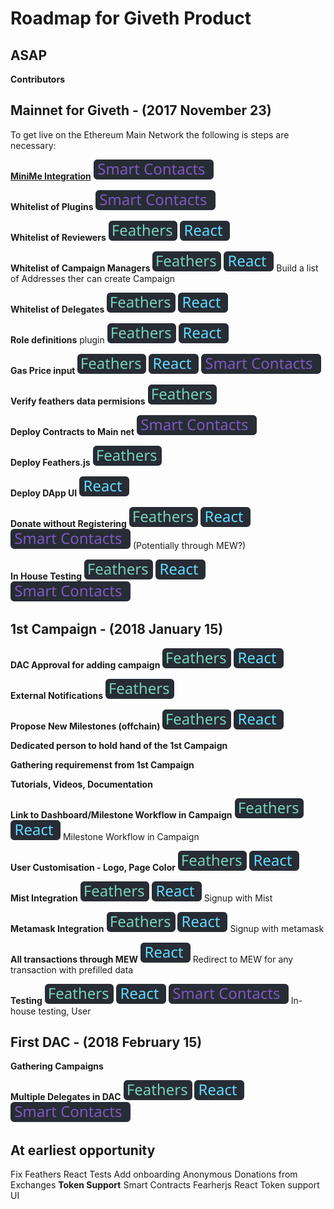 # Roadmap for Giveth Product

## ASAP
**Contributors**

## Mainnet for Giveth - (2017 November 23)
To get live on the Ethereum Main Network the following is steps are necessary:

[**MiniMe Integration**]()
![Smart Contracts](../images/roadmap/smart-contracts.svg)

**Whitelist of Plugins**
![Smart Contracts](../images/roadmap/smart-contracts.svg)

**Whitelist of Reviewers**
![Feathers](../images/roadmap/feathers.svg)
![React](../images/roadmap/react.svg)

**Whitelist of Campaign Managers**
![Feathers](../images/roadmap/feathers.svg)
![React](../images/roadmap/react.svg)
Build a list of Addresses ther can create Campaign

**Whitelist of Delegates**
![Feathers](../images/roadmap/feathers.svg)
![React](../images/roadmap/react.svg)

**Role definitions** 	plugin
![Feathers](../images/roadmap/feathers.svg)
![React](../images/roadmap/react.svg)

**Gas Price input**
![Feathers](../images/roadmap/feathers.svg)
![React](../images/roadmap/react.svg)
![Smart Contracts](../images/roadmap/smart-contracts.svg)

**Verify feathers data permisions**
![Feathers](../images/roadmap/feathers.svg)

**Deploy Contracts to Main net**
![Smart Contracts](../images/roadmap/smart-contracts.svg)

**Deploy Feathers.js**
![Feathers](../images/roadmap/feathers.svg)

**Deploy DApp UI**
![React](../images/roadmap/react.svg)

**Donate without Registering**
![Feathers](../images/roadmap/feathers.svg)
![React](../images/roadmap/react.svg)
![Smart Contracts](../images/roadmap/smart-contracts.svg)
(Potentially through MEW?)

**In House Testing**
![Feathers](../images/roadmap/feathers.svg)
![React](../images/roadmap/react.svg)
![Smart Contracts](../images/roadmap/smart-contracts.svg)

## 1st Campaign - (2018 January 15)
**DAC Approval for adding campaign**
![Feathers](../images/roadmap/feathers.svg)
![React](../images/roadmap/react.svg)

**External Notifications**
![Feathers](../images/roadmap/feathers.svg)

**Propose New Milestones (offchain)**
![Feathers](../images/roadmap/feathers.svg)
![React](../images/roadmap/react.svg)

**Dedicated person to hold hand of the 1st Campaign**

**Gathering requiremenst from 1st Campaign**

**Tutorials, Videos, Documentation**

**Link to Dashboard/Milestone Workflow in Campaign**
![Feathers](../images/roadmap/feathers.svg)
![React](../images/roadmap/react.svg)
Milestone Workflow in Campaign

**User Customisation - Logo, Page Color**
![Feathers](../images/roadmap/feathers.svg)
![React](../images/roadmap/react.svg)

**Mist Integration**
![Feathers](../images/roadmap/feathers.svg)
![React](../images/roadmap/react.svg)
Signup with Mist

**Metamask Integration**
![Feathers](../images/roadmap/feathers.svg)
![React](../images/roadmap/react.svg)
Signup with metamask

**All transactions through MEW**
![React](../images/roadmap/react.svg)
Redirect to MEW for any transaction with prefilled data

**Testing**
![Feathers](../images/roadmap/feathers.svg)
![React](../images/roadmap/react.svg)
![Smart Contracts](../images/roadmap/smart-contracts.svg)
In-house testing, User

## First DAC - (2018 February 15)
**Gathering Campaigns**

**Multiple Delegates in DAC**
![Feathers](../images/roadmap/feathers.svg)
![React](../images/roadmap/react.svg)
![Smart Contracts](../images/roadmap/smart-contracts.svg)

## At earliest opportunity
Fix Feathers
React Tests
Add onboarding
Anonymous Donations from Exchanges
**Token Support**	Smart Contracts	Fearherjs	React
Token support UI
